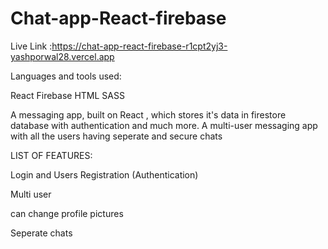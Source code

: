 # Chat-app-React-firebase

Live Link :https://chat-app-react-firebase-r1cpt2yj3-yashporwal28.vercel.app

Languages and tools used:

React 
Firebase
HTML
SASS

A messaging app, built on React , which stores it's data in firestore database with authentication and much more. A multi-user messaging app with all the users having seperate and secure chats


LIST OF FEATURES:

Login and Users Registration (Authentication)

Multi user


can change profile pictures


Seperate chats 
